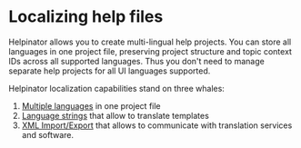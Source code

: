 # Localizing help files

Helpinator allows you to create multi-lingual help projects. You can store all languages in one project file, preserving project structure and topic context IDs across all supported languages. Thus you don't need to manage separate help projects for all UI languages supported.


Helpinator localization capabilities stand on three whales:



1. [Multiple languages](multiplelanguages "Multiple languages")  in one project file
2. [Language strings](languagestrings "Language strings")  that allow to translate templates
3. [XML Import/Export](xmlimportexport0 "XML Import/Export")  that allows to communicate with translation services and software.
